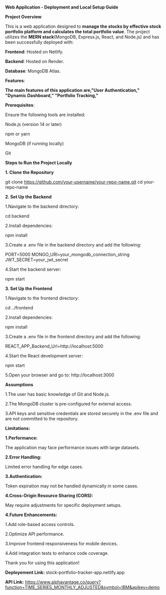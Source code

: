 **Web Application - Deployment and Local Setup Guide**

**Project Overview**

This is a web application designed to **manage the stocks by effective stock portfolio platform and calculates the total portfolio value**. The project utilizes the **MERN stack**(MongoDB, Express.js, React, and Node.js) and has been successfully deployed with:

**Frontend**: Hosted on Netlify.

**Backend**: Hosted on Render.

**Database**: MongoDB Atlas.

**Features**:

**The main features of this application are,"User Authentication," "Dynamic Dashboard," "Portfolio Tracking,"**

**Prerequisites**:

Ensure the following tools are installed:

Node.js (version 14 or later)

npm or yarn

MongoDB (if running locally)

Git

**Steps to Run the Project Locally**

**1. Clone the Repository**

git clone https://github.com/your-username/your-repo-name.git
cd your-repo-name

**2. Set Up the Backend**

1.Navigate to the backend directory:

cd backend

2.Install dependencies:

npm install

3.Create a .env file in the backend directory and add the following:

PORT=5000
MONGO_URI=your_mongodb_connection_string
JWT_SECRET=your_jwt_secret

4.Start the backend server:

npm start

**3. Set Up the Frontend**

1.Navigate to the frontend directory:

cd ../frontend

2.Install dependencies:

npm install

3.Create a .env file in the frontend directory and add the following:

REACT_APP_Backend_Url=http://localhost:5000

4.Start the React development server:

npm start

5.Open your browser and go to: http://localhost:3000

**Assumptions**

1.The user has basic knowledge of Git and Node.js.

2.The MongoDB cluster is pre-configured for external access.

3.API keys and sensitive credentials are stored securely in the .env file and are not committed to the repository.

**Limitations:**

**1.Performance:**

The application may face performance issues with large datasets.

**2.Error Handling:**

Limited error handling for edge cases.

**3.Authentication:**

Token expiration may not be handled dynamically in some cases.

**4.Cross-Origin Resource Sharing (CORS):**

May require adjustments for specific deployment setups.

**4.Future Enhancements:**

1.Add role-based access controls.

2.Optimize API performance.

3.Improve frontend responsiveness for mobile devices.

4.Add integration tests to enhance code coverage.

Thank you for using this application!

**Deployement Link:**
stock-portfolio-tracker-app.netlify.app

**API Link:**
https://www.alphavantage.co/query?function=TIME_SERIES_MONTHLY_ADJUSTED&symbol=IBM&apikey=demo
